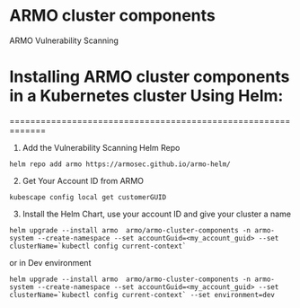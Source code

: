# ARMO cluster components
ARMO Vulnerability Scanning


# Installing ARMO cluster components in a Kubernetes cluster Using Helm:
=============================================================

1. Add the Vulnerability Scanning Helm Repo
```
helm repo add armo https://armosec.github.io/armo-helm/
```

2. Get Your Account ID from ARMO
```
kubescape config local get customerGUID
```

3. Install the Helm Chart, use your account ID and give your cluster a name 
```
helm upgrade --install armo  armo/armo-cluster-components -n armo-system --create-namespace --set accountGuid=<my_account_guid> --set clusterName=`kubectl config current-context`
```
or in Dev environment
```
helm upgrade --install armo  armo/armo-cluster-components -n armo-system --create-namespace --set accountGuid=<my_account_guid> --set clusterName=`kubectl config current-context` --set environment=dev
```
